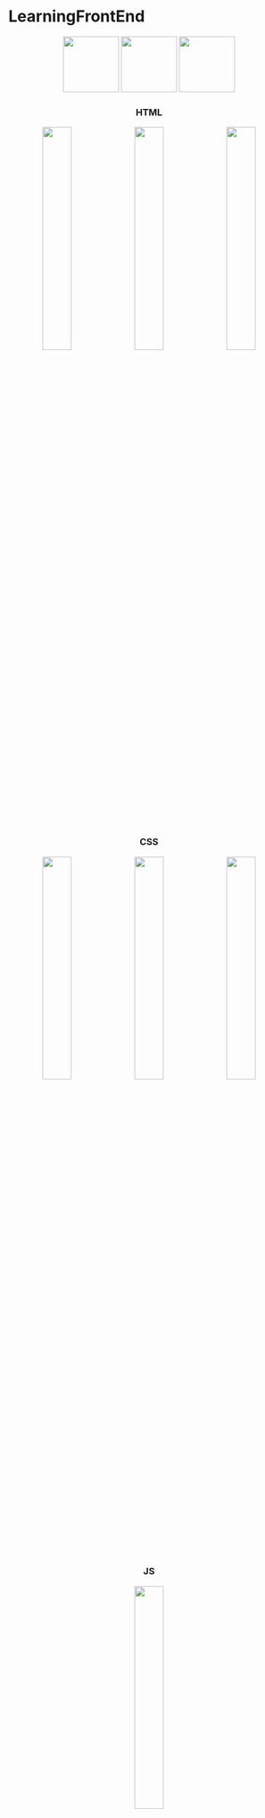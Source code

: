 # LearningFrontEnd
<p align='center'>
<img src="https://user-images.githubusercontent.com/74038190/238200426-29fd6286-4e7b-4d6c-818f-c4765d5e39a9.gif" width='100'>
<img src="https://user-images.githubusercontent.com/74038190/238200428-67f477ed-6624-42da-99f0-1a7b1a16eecb.gif" width='100'>
<img src="https://user-images.githubusercontent.com/74038190/212257454-16e3712e-945a-4ca2-b238-408ad0bf87e6.gif" width='100'>
</p>

<h3 align='center'>HTML</h3>
<p align="center">
  <a href = 'https://satyamvyas04.github.io/LearningFrontEnd/HTMLBasics/Letter/Letter.html' ><img src="https://drive.google.com/uc?export=view&id=113r9wecqjhXtHsUs-eFeTLWS0mS0equa" width="32%" /></a>
  <a href = 'https://satyamvyas04.github.io/LearningFrontEnd/HTMLBasics/PlanetData/blank-template.html' ><img src="https://drive.google.com/uc?export=view&id=1LGftmIzk-zIhko5rWx0-ZO0ArZ-keWey" width="32%" /></a>
  <a href = 'https://satyamvyas04.github.io/LearningFrontEnd/HTMLBasics/MozillaSplash/index.html' ><img src="https://drive.google.com/uc?export=view&id=1wteYfhd3_a84A9vrL_S3xZwRkgP0Tg53" width="32%" /></a>
</p>

<h3 align='center'>CSS</h3>
<p align="center">
  <a href = 'https://satyamvyas04.github.io/LearningFrontEnd/CSSBasics/TypesettingHomePage/main.html' ><img src="https://drive.google.com/uc?export=view&id=17KjLA6z_skV1Ae0anvDRfBczzPe_zkLW" width="32%" /></a>
  <a href = 'https://satyamvyas04.github.io/LearningFrontEnd/CSSBasics/ResponsiveWebsite/home.html' ><img src="https://drive.google.com/uc?export=view&id=1jREwppTV4orBgtWAGISH4X72CJOZLyyh" width="32%" /></a>
  <a href = 'https://satyamvyas04.github.io/LearningFrontEnd/CSSBasics/WebsiteAssignment/home.html' ><img src="https://drive.google.com/uc?export=view&id=1u_1FdWX32DDO7t1GiyOGdFO4iNibewkP" width="32%" /></a>
</p>

<h3 align='center'>JS</h3>
<p align="center">
  <a href = 'https://satyamvyas04.github.io/LearningFrontEnd/JSBasics/Counter/counter.html' ><img src="https://drive.google.com/uc?export=view&id=1lae46aV_Y5abTTZMVQ2ErjKa8HvH57Cf" width="32%" /></a>
</p>

---

## Repository Structure

The repository is organized into three main sections: HTML Basics, CSS Basics, and JS Basics. Each section contains subfolders for various small projects and exercises to help you practice and build your skills gradually.

### HTML Basics

In this section, you'll find projects and exercises related to HTML, the markup language used to structure web content. The projects here will cover essential HTML concepts and provide hands-on experience in creating web pages. For more in-depth information and documentation on HTML, refer to [MDN Web Docs](https://developer.mozilla.org/en-US/docs/Web/HTML).

### CSS Basics

The CSS Basics section focuses on Cascading Style Sheets (CSS), which is used to control the presentation and layout of web pages. You'll work on projects to style HTML elements and make web pages visually appealing. To explore CSS in greater detail and access comprehensive resources, check out [MDN Web Docs](https://developer.mozilla.org/en-US/docs/Web/CSS) and [FreeCodeCamp CSS Videos](https://www.freecodecamp.org/).

### JS Basics

The JS Basics section delves into JavaScript, a powerful programming language that adds interactivity and functionality to web pages. You'll find projects and exercises to help you understand JavaScript's core concepts. For guidance and additional learning materials on JavaScript, refer to [MDN Web Docs](https://developer.mozilla.org/en-US/docs/Web/JavaScript) and [FreeCodeCamp JavaScript Videos](https://www.freecodecamp.org/).

## Contributing

If you have suggestions for improvements or would like to contribute additional learning resources, please feel free to open an issue or submit a pull request. Your contributions are welcome and can help others in their learning journey.

Happy learning, and enjoy your front-end development journey!
